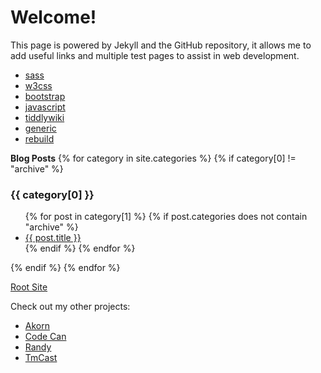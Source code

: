 # Welcome!

This page is powered by Jekyll and the GitHub repository, it allows me to add useful links and multiple test pages to assist in web development.
* [sass](https://github.enim.ga/index/html/sass)
* [w3css](https://github.enim.ga/index/html/w3css)
* [bootstrap](https://github.enim.ga/index/html/bootstrap)
* [javascript](https://github.enim.ga/index/html/javascript)
* [tiddlywiki](https://github.enim.ga/index/html/tiddlywiki)
* [generic](https://github.enim.ga/index/html/test)
* [rebuild](https://github.enim.ga/index/html/rebuild)


**Blog Posts**
{% for category in site.categories %}
  {% if category[0] != "archive" %}
  <h3>{{ category[0] }}</h3>
  <ul>
    {% for post in category[1] %}
    {% if post.categories does not contain "archive" %}
      <li><a href="{{ post.url }}">{{ post.title }}</a></li>
    {% endif %}
    {% endfor %}
  </ul>
{% endif %}
{% endfor %}

[Root Site](https://github.enim.ga/)

Check out my other projects:
* [Akorn](https://github.enim.ga/akorn)
* [Code Can](https://github.enim.ga/code-can)
* [Randy](https://github.enim.ga/randy)
* [TmCast](https://github.enim.ga/tmcast)
